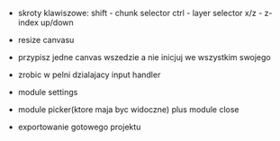 - skroty klawiszowe:
  shift - chunk selector
  ctrl - layer selector
  x/z - z-index up/down

- resize canvasu

- przypisz jedne canvas wszedzie a nie inicjuj we wszystkim swojego

- zrobic w pelni dzialajacy input handler

- module settings

- module picker(ktore maja byc widoczne) plus module close

- exportowanie gotowego projektu
